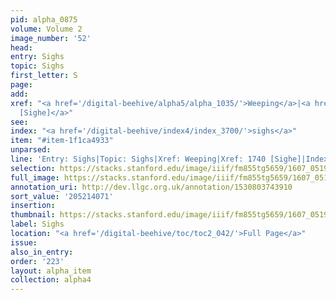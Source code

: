 ```yaml
---
pid: alpha_0875
volume: Volume 2
image_number: '52'
head:
entry: Sighs
topic: Sighs
first_letter: S
page:
add:
xref: "<a href='/digital-beehive/alpha5/alpha_1035/'>Weeping</a>|<a href='/digital-beehive/num7/num_2668/'>1740
  [Sighe]</a>"
see:
index: "<a href='/digital-beehive/index4/index_3700/'>sighs</a>"
item: "#item-1f1ca4933"
unparsed:
line: 'Entry: Sighs|Topic: Sighs|Xref: Weeping|Xref: 1740 [Sighe]|Index: sighs|#item-1f1ca4933'
selection: https://stacks.stanford.edu/image/iiif/fm855tg5659/1607_0519/812,4071,2911,388/full/0/default.jpg
full_image: https://stacks.stanford.edu/image/iiif/fm855tg5659/1607_0519/full/full/0/default.jpg
annotation_uri: http://dev.llgc.org.uk/annotation/1530803743910
sort_value: '205214071'
insertion:
thumbnail: https://stacks.stanford.edu/image/iiif/fm855tg5659/1607_0519/812,4071,600,180/250,/0/default.jpg
label: Sighs
location: "<a href='/digital-beehive/toc/toc2_042/'>Full Page</a>"
issue:
also_in_entry:
order: '223'
layout: alpha_item
collection: alpha4
---
```


